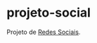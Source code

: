 # projeto-social
Projeto de <a href="https://vanessalaureano.github.io/projeto-social/">Redes Sociais</a>.
